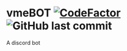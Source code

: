 # vmeBOT [![CodeFactor](https://www.codefactor.io/repository/github/risgar/vmebot/badge)](https://www.codefactor.io/repository/github/risgar/weatherapp) ![GitHub last commit](https://img.shields.io/github/last-commit/RisGar/vmeBOT)
A discord bot
